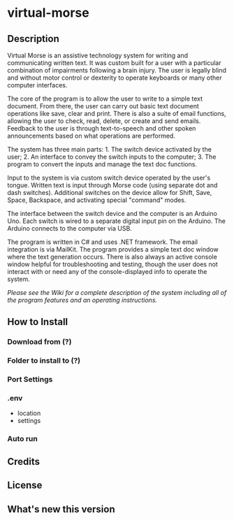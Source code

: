 # virtual-morse

## Description

Virtual Morse is an assistive technology system for writing and communicating written text. It was custom built for a user with a particular combination of impairments following a brain injury. The user is legally blind and without motor control or dexterity to operate keyboards or many other computer interfaces.  

The core of the program is to allow the user to write to a simple text document. From there, the user can carry out basic text document operations like save, clear and print. There is also a suite of email functions, allowing the user to check, read, delete, or create and send emails. Feedback to the user is through text-to-speech and other spoken announcements based on what operations are performed.

The system has three main parts: 1. The switch device activated by the user; 2. An interface to convey the switch inputs to the computer; 3. The program to convert the inputs and manage the text doc functions.

Input to the system is via custom switch device operated by the user's tongue. Written text is input through Morse code (using separate dot and dash switches). Additional switches on the device allow for Shift, Save, Space, Backspace, and activating special "command" modes.

The interface between the switch device and the computer is an Arduino Uno.  Each switch is wired to a separate digital input pin on the Arduino.  The Arduino connects to the computer via USB.

The program is written in C# and uses .NET framework.  The email integration is via MailKit.  The program provides a simple text doc window where the text generation occurs.  There is also always an active console window helpful for troubleshooting and testing, though the user does not interact with or need any of the console-displayed info to operate the system.

*Please see the Wiki for a complete description of the system including all of the program features and an operating instructions.*

## How to Install

### Download from (?)

### Folder to install to (?)

### Port Settings

### .env

- location
- settings

### Auto run


## Credits


## License

## What's new this version


